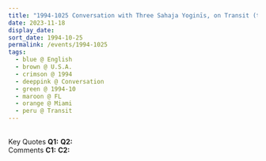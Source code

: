 ```yaml
---
title: "1994-1025 Conversation with Three Sahaja Yoginīs, on Transit (to New York City), Airport, Miami, FL, U.S.A."
date: 2023-11-18
display_date: 
sort_date: 1994-10-25
permalink: /events/1994-1025
tags:
  - blue @ English
  - brown @ U.S.A.
  - crimson @ 1994
  - deeppink @ Conversation
  - green @ 1994-10
  - maroon @ FL
  - orange @ Miami
  - peru @ Transit
---
```


<br>

<wave-list>
  <list-title color="DarkSeaGreen" width="55">Key Quotes</list-title>
  <list-item color="BlanchedAlmond" width="280"><b>Q1:</b> <i></i></list-item>
  <list-item color="Lavender" width="280"><b>Q2:</b> <i></i></list-item>
</wave-list>

<br>

<wave-list>
  <list-title color="DarkSeaGreen" width="55">Comments</list-title>
  <list-item color="BlanchedAlmond" width="280"><b>C1:</b> <i></i></list-item>
  <list-item color="Lavender" width="280"><b>C2:</b> <i></i></list-item>
</wave-list>